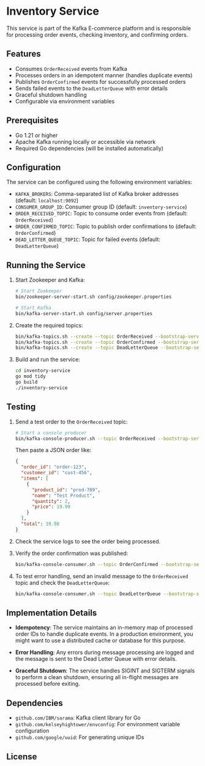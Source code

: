 # Inventory Service

This service is part of the Kafka E-commerce platform and is responsible for processing order events, checking inventory, and confirming orders.

## Features

- Consumes `OrderReceived` events from Kafka
- Processes orders in an idempotent manner (handles duplicate events)
- Publishes `OrderConfirmed` events for successfully processed orders
- Sends failed events to the `DeadLetterQueue` with error details
- Graceful shutdown handling
- Configurable via environment variables

## Prerequisites

- Go 1.21 or higher
- Apache Kafka running locally or accessible via network
- Required Go dependencies (will be installed automatically)

## Configuration

The service can be configured using the following environment variables:

- `KAFKA_BROKERS`: Comma-separated list of Kafka broker addresses (default: `localhost:9092`)
- `CONSUMER_GROUP_ID`: Consumer group ID (default: `inventory-service`)
- `ORDER_RECEIVED_TOPIC`: Topic to consume order events from (default: `OrderReceived`)
- `ORDER_CONFIRMED_TOPIC`: Topic to publish order confirmations to (default: `OrderConfirmed`)
- `DEAD_LETTER_QUEUE_TOPIC`: Topic for failed events (default: `DeadLetterQueue`)

## Running the Service

1. Start Zookeeper and Kafka:
   ```bash
   # Start Zookeeper
   bin/zookeeper-server-start.sh config/zookeeper.properties
   
   # Start Kafka
   bin/kafka-server-start.sh config/server.properties
   ```

2. Create the required topics:
   ```bash
   bin/kafka-topics.sh --create --topic OrderReceived --bootstrap-server localhost:9092 --partitions 1 --replication-factor 1
   bin/kafka-topics.sh --create --topic OrderConfirmed --bootstrap-server localhost:9092 --partitions 1 --replication-factor 1
   bin/kafka-topics.sh --create --topic DeadLetterQueue --bootstrap-server localhost:9092 --partitions 1 --replication-factor 1
   ```

3. Build and run the service:
   ```bash
   cd inventory-service
   go mod tidy
   go build
   ./inventory-service
   ```

## Testing

1. Send a test order to the `OrderReceived` topic:
   ```bash
   # Start a console producer
   bin/kafka-console-producer.sh --topic OrderReceived --bootstrap-server localhost:9092
   ```
   
   Then paste a JSON order like:
   ```json
   {
     "order_id": "order-123",
     "customer_id": "cust-456",
     "items": [
       {
         "product_id": "prod-789",
         "name": "Test Product",
         "quantity": 2,
         "price": 19.99
       }
     ],
     "total": 39.98
   }
   ```

2. Check the service logs to see the order being processed.

3. Verify the order confirmation was published:
   ```bash
   bin/kafka-console-consumer.sh --topic OrderConfirmed --bootstrap-server localhost:9092 --from-beginning
   ```

4. To test error handling, send an invalid message to the `OrderReceived` topic and check the `DeadLetterQueue`:
   ```bash
   bin/kafka-console-consumer.sh --topic DeadLetterQueue --bootstrap-server localhost:9092 --from-beginning
   ```

## Implementation Details

- **Idempotency**: The service maintains an in-memory map of processed order IDs to handle duplicate events. In a production environment, you might want to use a distributed cache or database for this purpose.

- **Error Handling**: Any errors during message processing are logged and the message is sent to the Dead Letter Queue with error details.

- **Graceful Shutdown**: The service handles SIGINT and SIGTERM signals to perform a clean shutdown, ensuring all in-flight messages are processed before exiting.

## Dependencies

- `github.com/IBM/sarama`: Kafka client library for Go
- `github.com/kelseyhightower/envconfig`: For environment variable configuration
- `github.com/google/uuid`: For generating unique IDs

## License